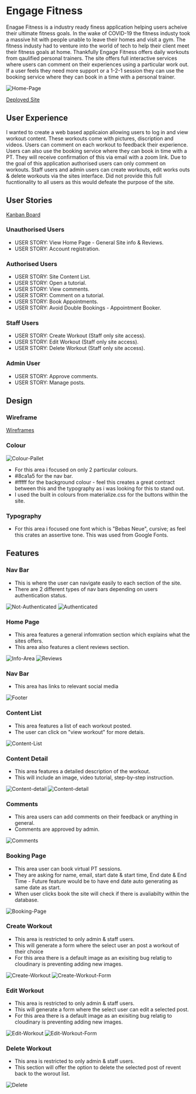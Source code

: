 # Engage Fitness

Enagae Fitness is a industry ready finess application helping users acheive their ultimate fitness goals. In the wake of COVID-19 the fitness industy took a massive hit with people unable to leave their homes and visit a gym. The fitness industy had to venture into the world of tech to help their client meet their fitness goals at home. Thankfully Engage Fitness offers daily workouts from qaulified personal trainers. The site offers full interactive services where users can comment on their experiences using a particular work out. If a user feels they need more support or a 1-2-1 session they can use the booking service where they can book in a time with a personal trainer.

![Home-Page](https://github.com/CharlesB91/engage-fitness/blob/main/static/img/read-me-img/homepage.PNG)

[Deployed Site](https://engagefitness.herokuapp.com/)



## User Experience 

I wanted to create a web based applicaion allowing users to log in and view workout content. These workouts come with pictures, discription and videos. Users can comment on each workout to feedback their experience. Users can also use the booking service where they can book in time with a PT. They will receive confirmation of this via email with a zoom link. Due to the goal of this application authorised users can only comment on workouts. Staff users and admin users can create workouts, edit works outs & delete workouts via the sites interface. Did not provide this full fucntionality to all users as this would defeate the purpose of the site. 

## User Stories

[Kanban Board](https://github.com/CharlesB91/engage-fitness/projects/1)

### Unauthorised Users

- USER STORY: View Home Page - General Site info & Reviews.
- USER STORY: Account registration.

### Authorised Users

- USER STORY: Site Content List.
- USER STORY: Open a tutorial.
- USER STORY: View comments.
- USER STORY: Comment on a tutorial.
- USER STORY: Book Appointments.
- USER STORY: Avoid Double Bookings - Appointment Booker.

### Staff Users

- USER STORY: Create Workout (Staff only site access).
- USER STORY: Edit Workout (Staff only site access).
- USER STORY: Delete Workout (Staff only site access).

### Admin User

- USER STORY: Approve comments.
- USER STORY: Manage posts.


## Design


### Wireframe

[Wireframes](https://github.com/CharlesB91/engage-fitness/blob/main/static/img/read-me-img/wireframes.png)


### Colour

![Colour-Pallet](https://github.com/CharlesB91/engage-fitness/blob/main/static/img/read-me-img/colours.PNG)

- For this area i focused on only 2 particular colours.
- #8ca1a5 for the nav bar.
- #fffff for the background colour - feel this creates a great contract between this and the typography as i was looking for this to stand out.
- I used the built in colours from materialize.css for the buttons within the site.


### Typography

- For this area i focused one font which is "Bebas Neue", cursive; as feel this crates an assertive tone. This was used from Google Fonts.


## Features

### Nav Bar

- This is where the user can navigate easily to each section of the site. 
- There are 2 different types of nav bars depending on users authentication status.

![Not-Authenticated](https://github.com/CharlesB91/engage-fitness/blob/main/static/img/read-me-img/nav.PNG)
![Authenticated](https://github.com/CharlesB91/engage-fitness/blob/main/static/img/read-me-img/nav2.PNG)

### Home Page

- This area features a general infomration section which explains what the sites offers.
- This area also features a client reviews section.

![Info-Area](https://github.com/CharlesB91/engage-fitness/blob/main/static/img/read-me-img/info-section.PNG)
![Reviews](https://github.com/CharlesB91/engage-fitness/blob/main/static/img/read-me-img/reviews.PNG)

### Nav Bar

- This area has links to relevant social media

![Footer](https://github.com/CharlesB91/engage-fitness/blob/main/static/img/read-me-img/footer.PNG)

### Content List

- This area features a list of each workout posted.
- The user can click on "view workout" for more detais. 

![Content-List](https://github.com/CharlesB91/engage-fitness/blob/main/static/img/read-me-img/content-list.PNG)

### Content Detail

- This area features a detailed description of the workout.
- This will include an image, video tutorial, step-by-step instruction.

![Content-detail](https://github.com/CharlesB91/engage-fitness/blob/main/static/img/read-me-img/detail-section.PNG)
![Content-detail](https://github.com/CharlesB91/engage-fitness/blob/main/static/img/read-me-img/detail-section2.PNG)

### Comments

- This area users can add comments on their feedback or anything in general.
- Comments are approved by admin.

![Comments](https://github.com/CharlesB91/engage-fitness/blob/main/static/img/read-me-img/comments.PNG)

### Booking Page

- This area user can book virtual PT sessions.
- They are asking for name, email, start date & start time, End date & End Time - Future feature would be to have end date auto generating as same date as start. 
- When user clicks book the site will check if there is avaliabilty within the database. 

![Booking-Page](https://github.com/CharlesB91/engage-fitness/blob/main/static/img/read-me-img/booking.PNG)

### Create Workout

- This area is restricted to only admin & staff users.
- This will generate a form where the select user an post a workout of their choice
- For this area there is a default image as an exisiting bug relatig to cloudinary is preventing adding new images. 

![Create-Workout](https://github.com/CharlesB91/engage-fitness/blob/main/static/img/read-me-img/create.PNG)
![Create-Workout-Form](https://github.com/CharlesB91/engage-fitness/blob/main/static/img/read-me-img/create-form.PNG)

### Edit Workout

- This area is restricted to only admin & staff users.
- This will generate a form where the select user can edit a selected post.
- For this area there is a default image as an exisiting bug relatig to cloudinary is preventing adding new images. 

![Edit-Workout](https://github.com/CharlesB91/engage-fitness/blob/main/static/img/read-me-img/edit-delete.PNG)
![Edit-Workout-Form](https://github.com/CharlesB91/engage-fitness/blob/main/static/img/read-me-img/edit-form.PNG)

### Delete Workout

- This area is restricted to only admin & staff users.
- This section will offer the option to delete the selected post of revent back to the worout list. 

![Delete](https://github.com/CharlesB91/engage-fitness/blob/main/static/img/read-me-img/delete.PNG)


































